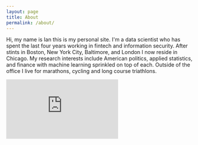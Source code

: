 ```yaml
---
layout: page
title: About
permalink: /about/
---
```


Hi, my name is Ian this is my personal site. I'm a data scientist who has spent the last four years working in fintech and information security. After stints in Boston, New York City, Baltimore, and London I now reside in Chicago. My research interests include American politics, applied statistics, and finance with machine learning sprinkled on top of each. Outside of the office I live for marathons, cycling and long course triathlons. 

<iframe height='160' width='300' frameborder='0' allowtransparency='true' scrolling='no' src='https://www.strava.com/athletes/2396440/activity-summary/b458bca8ead33a13723e4150806b85b3c10fac50'></iframe>

